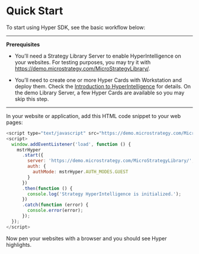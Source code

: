 # Quick Start

To start using Hyper SDK, see the basic workflow below:

---
**Prerequisites**

- You’ll need a Strategy Library Server to enable HyperIntelligence on your websites. For testing purposes, you may try it with https://demo.microstrategy.com/MicroStrategyLibrary/.

- You’ll need to create one or more Hyper Cards with Workstation and deploy them. Check the [Introduction to HyperIntelligence](https://www2.microstrategy.com/producthelp/Current/Hyper/en-us/Content/intro_hyperintelligence.htm) for details. On the demo Library Server, a few Hyper Cards are available so you may skip this step.
---

In your website or application, add this HTML code snippet to your web pages:

```js
<script type="text/javascript" src="https://demo.microstrategy.com/MicroStrategyLibrary/static/hyper/sdk/js/mstr_hyper.bundle.js"></script>
<script>
  window.addEventListener('load', function () {
    mstrHyper
      .start({
        server: 'https://demo.microstrategy.com/MicroStrategyLibrary/',
        auth: {
          authMode: mstrHyper.AUTH_MODES.GUEST
        }
      })
      .then(function () {
        console.log('Strategy HyperIntelligence is initialized.');
      })
      .catch(function (error) {
        console.error(error);
      });
  });
</script>
```

Now pen your websites with a browser and you should see Hyper highlights.
